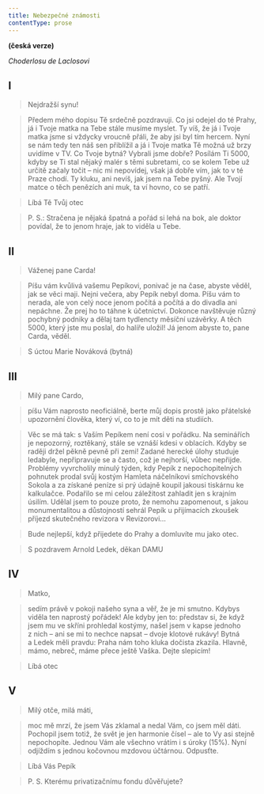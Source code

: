 ```yaml
---
title: Nebezpečné známosti
contentType: prose
---
```


<section>

**(česká verze)**

_Choderlosu de Laclosovi_

## I

> Nejdražší synu!

> Předem mého dopisu Tě srdečně pozdravuji. Co jsi odejel do té Prahy, já i Tvoje matka na Tebe stále musíme myslet. Ty víš, že já i Tvoje matka jsme si vždycky vroucně přáli, že aby jsi byl tím hercem. Nyní se nám tedy ten náš sen přiblížil a já i Tvoje matka Tě možná už brzy uvidíme v TV. Co Tvoje bytná? Vybrali jsme dobře? Posílám Ti 5000, kdyby se Ti stal nějaký malér s těmi subretami, co se kolem Tebe už určitě začaly točit – nic mi nepovídej, však já dobře vím, jak to v té Praze chodí. Ty kluku, ani nevíš, jak jsem na Tebe pyšný. Ale Tvojí matce o těch penězích ani muk, ta ví hovno, co se patří.

> Líbá Tě Tvůj otec

> P. S.: Stračena je nějaká špatná a pořád si lehá na bok, ale doktor povídal, že to jenom hraje, jak to viděla u Tebe.

## II

> Váženej pane Carda!

> Píšu vám kvůlivá vašemu Pepíkovi, ponivač je na čase, abyste věděl, jak se věci maji. Nejni večera, aby Pepík nebyl doma. Píšu vám to nerada, ale von celý noce jenom počítá a počítá a do divadla ani nepáchne. Že prej ho to táhne k účetnictví. Dokonce navštěvuje různý pochybný podniky a dělaj tam tydlencty měsíční uzávěrky. A těch 5000, který jste mu poslal, do halíře uložil! Já jenom abyste to, pane Carda, věděl.

> S úctou Marie Nováková (bytná)

## III

> Milý pane Cardo,

> píšu Vám naprosto neoficiálně, berte můj dopis prostě jako přátelské upozornění člověka, který ví, co to je mít děti na studiích.

> Věc se má tak: s Vaším Pepíkem není cosi v pořádku. Na seminářích je nepozorný, roztěkaný, stále se vznáší kdesi v oblacích. Kdyby se raději držel pěkně pevně při zemi! Zadané herecké úlohy studuje ledabyle, nepřipravuje se a často, což je nejhorší, vůbec nepřijde. Problémy vyvrcholily minulý týden, kdy Pepík z nepochopitelných pohnutek prodal svůj kostým Hamleta náčelníkovi smíchovského Sokola a za získané peníze si prý údajně koupil jakousi tiskárnu ke kalkulačce. Podařilo se mi celou záležitost zahladit jen s krajním úsilím. Udělal jsem to pouze proto, že nemohu zapomenout, s jakou monumentalitou a důstojností sehrál Pepík u přijímacích zkoušek příjezd skutečného revizora v Revizorovi…

> Bude nejlepší, když přijedete do Prahy a domluvíte mu jako otec.

> S pozdravem Arnold Ledek, děkan DAMU

## IV

> Matko,

> sedím právě v pokoji našeho syna a věř, že je mi smutno. Kdybys viděla ten naprostý pořádek! Ale kdyby jen to: představ si, že když jsem mu ve skříni prohledal kostýmy, našel jsem v kapse jednoho z nich – ani se mi to nechce napsat – dvoje klotové rukávy! Bytná a Ledek měli pravdu: Praha nám toho kluka dočista zkazila. Hlavně, mámo, nebreč, máme přece ještě Vaška. Dejte slepicím!

> Líbá otec

## V

> Milý otče, milá máti,

> moc mě mrzí, že jsem Vás zklamal a nedal Vám, co jsem měl dáti. Pochopil jsem totiž, že svět je jen harmonie čísel – ale to Vy asi stejně nepochopíte. Jednou Vám ale všechno vrátím i s úroky (15%). Nyní odjíždím s jednou kočovnou mzdovou účtárnou. Odpusťte.

> Líbá Vás Pepík

> P. S. Kterému privatizačnímu fondu důvěřujete?

</section>
